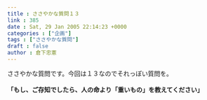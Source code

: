 ```yaml
---
title : ささやかな質問１３
link : 385
date : Sat, 29 Jan 2005 22:14:23 +0000
categories : ["企画"]
tags : ["ささやかな質問"]
draft : false
author : 倉下忠憲
---
```


ささやかな質問です。今回は１３なのでそれっぽい質問を。<BR><BR><B>「もし、ご存知でしたら、人の命より「重いもの」を教えてください」</B><br><br>
